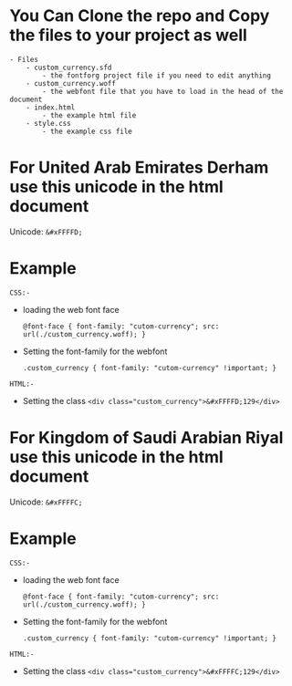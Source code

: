 # You Can Clone the repo and Copy the files to your project as well 
    - Files 
        - custom_currency.sfd 
            - the fontforg project file if you need to edit anything
        - custom_currency.woff
            - the webfont file that you have to load in the head of the document
        - index.html
            - the example html file
        - style.css
            - the example css file


# For United Arab Emirates Derham use this unicode in the html document 

Unicode: `&#xFFFFD;`
# Example

`CSS:-`
- loading the web font face

    `@font-face {
    font-family: "cutom-currency";
    src: url(./custom_currency.woff);
}`

- Setting the font-family for the webfont

    `.custom_currency {
    font-family: "cutom-currency" !important;
}
`

`HTML:-`
- Setting the class
    `<div class="custom_currency">&#xFFFFD;129</div>`


# For Kingdom of Saudi Arabian Riyal use this unicode in the html document 

Unicode: `&#xFFFFC;`
# Example

`CSS:-`
- loading the web font face

    `@font-face {
    font-family: "cutom-currency";
    src: url(./custom_currency.woff);
}`

- Setting the font-family for the webfont

    `.custom_currency {
    font-family: "cutom-currency" !important;
}
`

`HTML:-`
- Setting the class
    `<div class="custom_currency">&#xFFFFC;129</div>`
